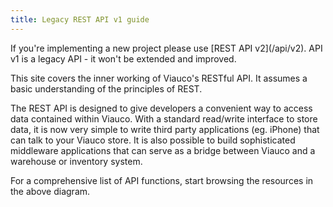 ```yaml
---
title: Legacy REST API v1 guide
---
```


<alert kind="warning">
  If you're implementing a new project please use [REST API v2](/api/v2). 
  API v1 is a legacy API - it won't be extended and improved.
</alert>

This site covers the inner working of Viauco\'s RESTful API. It assumes a basic understanding of the principles of REST.

The REST API is designed to give developers a convenient way to access data contained within Viauco. With a standard read/write interface to store data, it is now very simple to write third party applications (eg. iPhone) that can talk to your Viauco store. It is also possible to build sophisticated middleware applications that can serve as a bridge between Viauco and a warehouse or inventory system.

For a comprehensive list of API functions, start browsing the resources in the above diagram.
